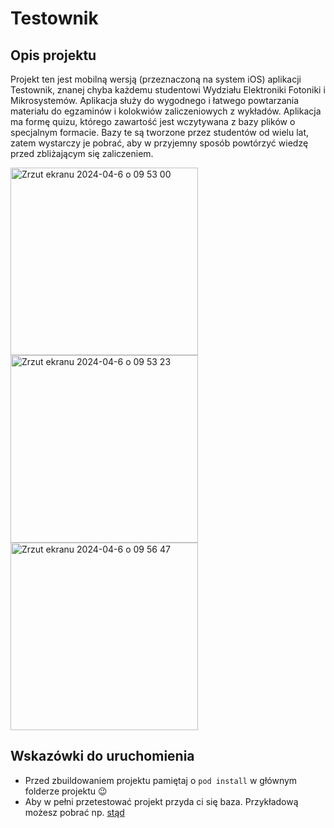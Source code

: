 # Testownik

## Opis projektu
Projekt ten jest mobilną wersją (przeznaczoną na system iOS) aplikacji Testownik, znanej chyba każdemu studentowi Wydziału Elektroniki Fotoniki i Mikrosystemów. 
Aplikacja służy do wygodnego i łatwego powtarzania materiału do egzaminów i kolokwiów zaliczeniowych z wykładów. Aplikacja ma formę quizu, którego
zawartość jest wczytywana z bazy plików o specjalnym formacie. Bazy te są tworzone przez studentów od wielu lat, zatem wystarczy je pobrać, aby w przyjemny sposób 
powtórzyć wiedzę przed zbliżającym się zaliczeniem. 

<img width="300" alt="Zrzut ekranu 2024-04-6 o 09 53 00" src="https://github.com/mszleszk/Testownik/assets/67583894/0d6ac84c-74dd-44d4-9609-08dafdd38fad">
<img width="300" alt="Zrzut ekranu 2024-04-6 o 09 53 23" src="https://github.com/mszleszk/Testownik/assets/67583894/9c9ff5e4-ce61-40ef-90c5-8a1170b7703f">
<img width="300" alt="Zrzut ekranu 2024-04-6 o 09 56 47" src="https://github.com/mszleszk/Testownik/assets/67583894/4ecc2a5b-f10d-4c69-bcbf-b8ffd80d559b">

## Wskazówki do uruchomienia
- Przed zbuildowaniem projektu pamiętaj o `pod install` w głównym folderze projektu 😉
- Aby w pełni przetestować projekt przyda ci się baza. Przykładową możesz pobrać np. [stąd](https://github.com/mszleszk/baza) 
